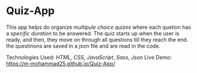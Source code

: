 # Quiz-App
This app helps do organize <em>multipule choice quizes</em> where each quetion has a <em>specific duration</em> to be answered.
The quiz starts up when the user is ready, and then, they move on through all questions till they reach the end.
the questinons are saved in a <em>json</em> file and are read in the code.

Technologies Used: <em>HTML</em>, <em>CSS</em>, <em>JavaScript</em>, <em>Sass</em>, <em>Json</em>
Live Demo: https://m-mohammad25.github.io/Quiz-App/
